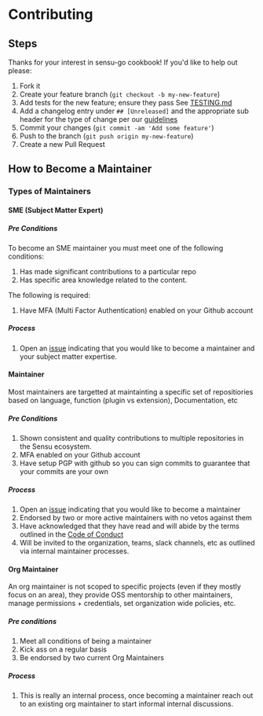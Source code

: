 # Contributing

## Steps

Thanks for your interest in sensu-go cookbook! If you'd like to help out please:

1. Fork it
1. Create your feature branch (`git checkout -b my-new-feature`)
1. Add tests for the new feature; ensure they pass See [TESTING.md](./TESTING.md)
1. Add a changelog entry under `## [Unreleased]` and the appropriate sub header for the type of change per our [guidelines](https://github.com/sensu-plugins/community/blob/master/HOW_WE_CHANGELOG.md)
1. Commit your changes (`git commit -am 'Add some feature'`)
1. Push to the branch (`git push origin my-new-feature`)
1. Create a new Pull Request

## How to Become a Maintainer

### Types of Maintainers

#### SME (Subject Matter Expert)

##### Pre Conditions

To become an SME maintainer you must meet one of the following conditions:

1. Has made significant contributions to a particular repo
2. Has specific area knowledge related to the content.

The following is required:

1. Have MFA (Multi Factor Authentication) enabled on your Github account

##### Process

1. Open an [issue](https://github.com/sensu/sensu-go-chef/issues/new) indicating that you would like to become a maintainer and your subject matter expertise.

#### Maintainer

Most maintainers are targetted at maintainting a specific set of repositiories based on language, function (plugin vs extension), Documentation, etc

##### Pre Conditions

1. Shown consistent and quality contributions to multiple repositories in the Sensu ecosystem.
1. MFA enabled on your Github account
1. Have setup PGP with github so you can sign commits to guarantee that your commits are your own

##### Process

1. Open an [issue](https://github.com/sensu/sensu-go-chef/issues/new) indicating that you would like to become a maintainer
1. Endorsed by two or more active maintainers with no vetos against them
1. Have acknowledged that they have read and will abide by the terms outlined in the [Code of Conduct](https://sensu.io/conduct)
1. Will be invited to the organization, teams, slack channels, etc as outlined via internal maintainer processes.

#### Org Maintainer

An org maintainer is not scoped to specific projects (even if they mostly focus on an area), they provide OSS mentorship to other maintainers, manage permissions + credentials, set organization wide policies, etc.

##### Pre conditions

1. Meet all conditions of being a maintainer
1. Kick ass on a regular basis
1. Be endorsed by two current Org Maintainers

##### Process

1. This is really an internal process, once becoming a maintainer reach out to an existing org maintainer to start informal internal discussions.
